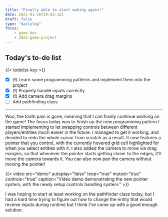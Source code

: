 ```yaml
---
title: "Finally able to start making again!"
date: 2021-01-26T19:03:32Z
draft: false
type: "dailylog"
focus: 
    - game-dev
    - 2021-game-project
---
```


## Today's to-do list

{{< todolist-key >}}

- [x] (**!**) Learn some programming patterns and implement them into the project
- [x] (**!**) Properly handle inputs correctly
- [x] (**!**) Add camera drag margins
- [ ] Add pathfinding class

----

Woo, the tooth pain is gone, meaning that I can finally continue working on the game! The focus today was to finish up the new programming pattern I started implementing to let swapping controls between different players/entities much easier in the future. I managed to get it working, and decided to redo the whole cursor from scratch as a result. It now features a pointer that you control, with the currently hovered grid cell highlighted for when you select entities with it. I also added the camera to move via drag margins, so that whenever the pointer starts getting closer to the edges, it'll move the camera towards it. You can also now pan the camera without moving the pointer!

{{< video src="demo" autoplay="false" loop="true" muted="true" controls="true" caption="Video demo demonstrating the new pointer system, with the newly setup controls handling system." >}}

I was hoping to start at least working on the pathfinder class today, but I had a hard time trying to figure out how to change the entity that would receive inputs during runtime but I think I've come up with a good enough solution.
